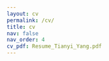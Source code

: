 ```yaml
---
layout: cv
permalink: /cv/
title: cv
nav: false
nav_order: 4
cv_pdf: Resume_Tianyi_Yang.pdf
---
```



